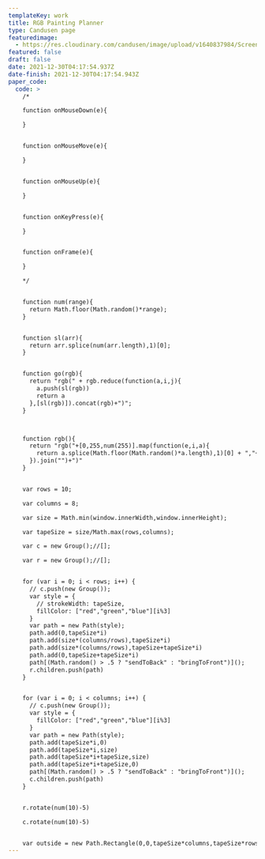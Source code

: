 ```yaml
---
templateKey: work
title: RGB Painting Planner
type: Candusen page
featuredimage:
  - https://res.cloudinary.com/candusen/image/upload/v1640837984/Screen_Shot_2021-12-29_at_11.19.38_PM_mh8akb.png
featured: false
draft: false
date: 2021-12-30T04:17:54.937Z
date-finish: 2021-12-30T04:17:54.943Z
paper_code:
  code: >
    /*

    function onMouseDown(e){

    }


    function onMouseMove(e){

    }


    function onMouseUp(e){

    }


    function onKeyPress(e){

    }


    function onFrame(e){

    }

    */


    function num(range){
      return Math.floor(Math.random()*range);
    }


    function sl(arr){
      return arr.splice(num(arr.length),1)[0];
    }


    function go(rgb){
      return "rgb(" + rgb.reduce(function(a,i,j){
        a.push(sl(rgb))
        return a
      },[sl(rgb)]).concat(rgb)+")";
    }



    function rgb(){
      return "rgb("+[0,255,num(255)].map(function(e,i,a){
        return a.splice(Math.floor(Math.random()*a.length),1)[0] + ","+(a.length<2 ? a[0]:"")
      }).join("")+")"
    }


    var rows = 10;

    var columns = 8;

    var size = Math.min(window.innerWidth,window.innerHeight);

    var tapeSize = size/Math.max(rows,columns);

    var c = new Group();//[];

    var r = new Group();//[];


    for (var i = 0; i < rows; i++) {
      // c.push(new Group());
      var style = {
        // strokeWidth: tapeSize,
        fillColor: ["red","green","blue"][i%3]
      }
      var path = new Path(style);
      path.add(0,tapeSize*i)
      path.add(size*(columns/rows),tapeSize*i)
      path.add(size*(columns/rows),tapeSize+tapeSize*i)
      path.add(0,tapeSize+tapeSize*i)
      path[(Math.random() > .5 ? "sendToBack" : "bringToFront")]();
      r.children.push(path)
    }


    for (var i = 0; i < columns; i++) {
      // c.push(new Group());
      var style = {
        fillColor: ["red","green","blue"][i%3]
      }
      var path = new Path(style);
      path.add(tapeSize*i,0)
      path.add(tapeSize*i,size)
      path.add(tapeSize*i+tapeSize,size)
      path.add(tapeSize*i+tapeSize,0)
      path[(Math.random() > .5 ? "sendToBack" : "bringToFront")]();
      c.children.push(path)
    }


    r.rotate(num(10)-5)

    c.rotate(num(10)-5)


    var outside = new Path.Rectangle(0,0,tapeSize*columns,tapeSize*rows);
---
```

